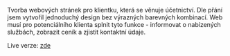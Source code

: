 Tvorba webových stránek pro klientku, která se věnuje účetnictví. Dle přání jsem vytvořil jednoduchý design bez výrazných barevných kombinací. Web musí pro potenciálního klienta splnit tyto funkce - informovat o nabízených službách, zobrazit ceník a zjistit kontaktní údaje. 

Live verze: [zde](https://marcelahavlickova.cz/)